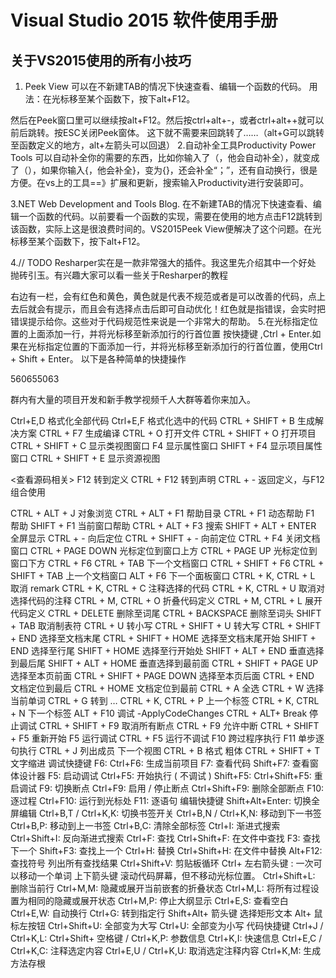 # Visual Studio 2015 软件使用手册

## 关于VS2015使用的所有小技巧

1. Peek View
可以在不新建TAB的情况下快速查看、编辑一个函数的代码。
用法：在光标移至某个函数下，按下alt+F12。

然后在Peek窗口里可以继续按alt+F12。然后按ctrl+alt+-，或者ctrl+alt++就可以前后跳转。按ESC关闭Peek窗体。
这下就不需要来回跳转了……（alt+G可以跳转至函数定义的地方，alt+左箭头可以回退）
2.自动补全工具Productivity Power Tools
可以自动补全你的需要的东西，比如你输入了（，他会自动补全），就变成了（），如果你输入{，他会补全}，变为{}，还会补全“；”，还有自动换行，很是方便。在vs上的工具==》扩展和更新，搜索输入Productivity进行安装即可。

3.NET Web Development and Tools Blog.
在不新建TAB的情况下快速查看、编辑一个函数的代码。以前要看一个函数的实现，需要在使用的地方点击F12跳转到该函数，实际上这是很浪费时间的。VS2015Peek View便解决了这个问题。在光标移至某个函数下，按下alt+F12。

4.// TODO
Resharper实在是一款非常强大的插件。我这里先介绍其中一个好处 抛砖引玉。有兴趣大家可以看一些关于Resharper的教程

右边有一栏，会有红色和黄色，黄色就是代表不规范或者是可以改善的代码，点上去后就会有提示，而且会有选择点击后即可自动优化！红色就是指错误，会实时把错误提示给你。这些对于代码规范性来说是一个非常大的帮助。
5.在光标指定位置的上面添加一行，并将光标移至新添加行的行首位置
按快捷键 ,Ctrl + Enter.如果在光标指定位置的下面添加一行，并将光标移至新添加行的行首位置，使用Ctrl + Shift + Enter。
以下是各种简单的快捷操作



560655063

群内有大量的项目开发和新手教学视频千人大群等着你来加入。

Ctrl+E,D 	格式化全部代码
Ctrl+E,F 	格式化选中的代码
CTRL + SHIFT + B 	生成解决方案
CTRL + F7 	生成编译
CTRL + O 	打开文件
CTRL + SHIFT + O 	打开项目
CTRL + SHIFT + C 	显示类视图窗口
F4 	显示属性窗口
SHIFT + F4	显示项目属性窗口
CTRL + SHIFT + E 	显示资源视图

<查看源码相关>
F12 	转到定义
CTRL + F12 	转到声明
CTRL + -	返回定义，与F12组合使用


CTRL + ALT + J 	对象浏览
CTRL + ALT + F1 	帮助目录
CTRL + F1 	动态帮助
F1 	帮助
SHIFT + F1 	当前窗口帮助
CTRL + ALT + F3 	搜索
SHIFT + ALT + ENTER
全屏显示
CTRL + -
向后定位
CTRL + SHIFT + -
向前定位
CTRL + F4
关闭文档窗口
CTRL + PAGE DOWN
光标定位到窗口上方
CTRL + PAGE UP
光标定位到窗口下方
CTRL + F6
CTRL + TAB
下一个文档窗口
CTRL + SHIFT + F6
CTRL + SHIFT + TAB
上一个文档窗口
ALT + F6
下一个面板窗口
CTRL + K, CTRL + L
取消
remark
CTRL + K, CTRL + C
注释选择的代码
CTRL + K, CTRL + U
取消对选择代码的注释
CTRL + M, CTRL + O
折叠代码定义
CTRL + M, CTRL + L
展开代码定义
CTRL + DELETE
删除至词尾
CTRL + BACKSPACE
删除至词头
SHIFT + TAB
取消制表符
CTRL + U
转小写
CTRL + SHIFT + U
转大写
CTRL + SHIFT + END
选择至文档末尾
CTRL + SHIFT + HOME
选择至文档末尾开始
SHIFT + END
选择至行尾
SHIFT + HOME
选择至行开始处
SHIFT + ALT + END
垂直选择到最后尾
SHIFT + ALT + HOME
垂直选择到最前面
CTRL + SHIFT + PAGE UP
选择至本页前面
CTRL + SHIFT + PAGE DOWN
选择至本页后面
CTRL + END
文档定位到最后
CTRL + HOME
文档定位到最前
CTRL + A
全选
CTRL + W
选择当前单词
CTRL + G
转到
…
CTRL + K, CTRL + P
上一个标签
CTRL + K, CTRL + N
下一个标签
ALT + F10
调试
-ApplyCodeChanges
CTRL + ALT+ Break
停止调试
CTRL + SHIFT + F9
取消所有断点
CTRL + F9
允许中断
CTRL + SHIFT + F5
重新开始
F5
运行调试
CTRL + F5
运行不调试
F10
跨过程序执行
F11
单步逐句执行
CTRL + J
列出成员
下一个视图
CTRL + B
格式
粗体
CTRL + SHIFT + T
文字缩进
调试快捷键
F6:
Ctrl+F6:
生成当前项目
F7:
查看代码
Shift+F7:
查看窗体设计器
F5:
启动调试
Ctrl+F5:
开始执行
(
不调试
)
Shift+F5:
Ctrl+Shift+F5:
重启调试
F9:
切换断点
Ctrl+F9:
启用
/
停止断点
Ctrl+Shift+F9:
删除全部断点
F10:
逐过程
Ctrl+F10:
运行到光标处
F11:
逐语句
编辑快捷键
Shift+Alt+Enter:
切换全屏编辑
Ctrl+B,T / Ctrl+K,K:
切换书签开关
Ctrl+B,N / Ctrl+K,N:
移动到下一书签
Ctrl+B,P:
移动到上一书签
Ctrl+B,C:
清除全部标签
Ctrl+I:
渐进式搜索
Ctrl+Shift+I:
反向渐进式搜索
Ctrl+F:
查找
Ctrl+Shift+F:
在文件中查找
F3:
查找下一个
Shift+F3:
查找上一个
Ctrl+H:
替换
Ctrl+Shift+H:
在文件中替换
Alt+F12:
查找符号
列出所有查找结果
Ctrl+Shift+V:
剪贴板循环
Ctrl+
左右箭头键
:
一次可以移动一个单词
上下箭头键
滚动代码屏幕，但不移动光标位置。
Ctrl+Shift+L:
删除当前行
Ctrl+M,M:
隐藏或展开当前嵌套的折叠状态
Ctrl+M,L:
将所有过程设置为相同的隐藏或展开状态
Ctrl+M,P:
停止大纲显示
Ctrl+E,S:
查看空白
Ctrl+E,W:
自动换行
Ctrl+G:
转到指定行
Shift+Alt+
箭头键
选择矩形文本
Alt+
鼠标左按钮
Ctrl+Shift+U:
全部变为大写
Ctrl+U:
全部变为小写
代码快捷键
Ctrl+J / Ctrl+K,L:
Ctrl+Shift+
空格键
/ Ctrl+K,P:
参数信息
Ctrl+K,I:
快速信息
Ctrl+E,C / Ctrl+K,C:
注释选定内容
Ctrl+E,U / Ctrl+K,U:
取消选定注释内容
Ctrl+K,M:
生成方法存根